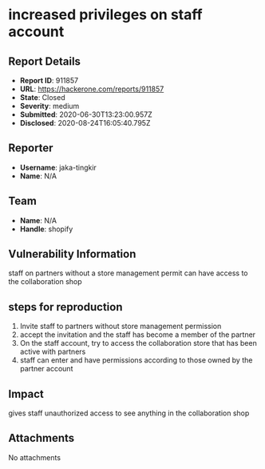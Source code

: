 # increased privileges on staff account

## Report Details
- **Report ID**: 911857
- **URL**: https://hackerone.com/reports/911857
- **State**: Closed
- **Severity**: medium
- **Submitted**: 2020-06-30T13:23:00.957Z
- **Disclosed**: 2020-08-24T16:05:40.795Z

## Reporter
- **Username**: jaka-tingkir
- **Name**: N/A

## Team
- **Name**: N/A
- **Handle**: shopify

## Vulnerability Information
staff on partners without a store management permit can have access to the collaboration shop

## steps for reproduction
1. Invite staff to partners without store management permission
2. accept the invitation and the staff has become a member of the partner
3. On the staff account, try to access the collaboration store that has been active with partners
4. staff can enter and have permissions according to those owned by the partner account

## Impact

gives staff unauthorized access to see anything in the collaboration shop

## Attachments
No attachments
